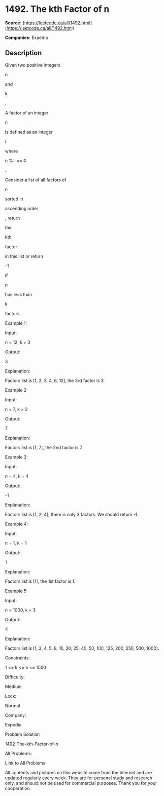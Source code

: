 # 1492. The kth Factor of n

**Source:** [https://leetcode.ca/all/1492.html](https://leetcode.ca/all/1492.html)

**Companies:** Expedia

## Description

Given two positive integers

n

and

k

.

A factor of an integer

n

is defined as an integer

i

where

n % i == 0

.

Consider a list of all factors of

n

sorted in

ascending
                order

, return

the

kth

factor

in this list or
                return

-1

if

n

has less than

k

factors.

Example 1:

Input:

n = 12, k = 3

Output:

3

Explanation:

Factors list is [1, 2, 3, 4, 6, 12], the 3rd factor is 3.

Example 2:

Input:

n = 7, k = 2

Output:

7

Explanation:

Factors list is [1, 7], the 2nd factor is 7.

Example 3:

Input:

n = 4, k = 4

Output:

-1

Explanation:

Factors list is [1, 2, 4], there is only 3 factors. We should return -1.

Example 4:

Input:

n = 1, k = 1

Output:

1

Explanation:

Factors list is [1], the 1st factor is 1.

Example 5:

Input:

n = 1000, k = 3

Output:

4

Explanation:

Factors list is [1, 2, 4, 5, 8, 10, 20, 25, 40, 50, 100, 125, 200, 250, 500, 1000].

Constraints:

1 <= k <= n <= 1000

Difficulty:

Medium

Lock:

Normal

Company:

Expedia

Problem Solution

1492-The-kth-Factor-of-n

All Problems:

Link to All Problems

All contents and pictures on this website come from the Internet and are updated regularly every week. They are for personal study and research only, and should not be used for commercial purposes. Thank you for your cooperation.

